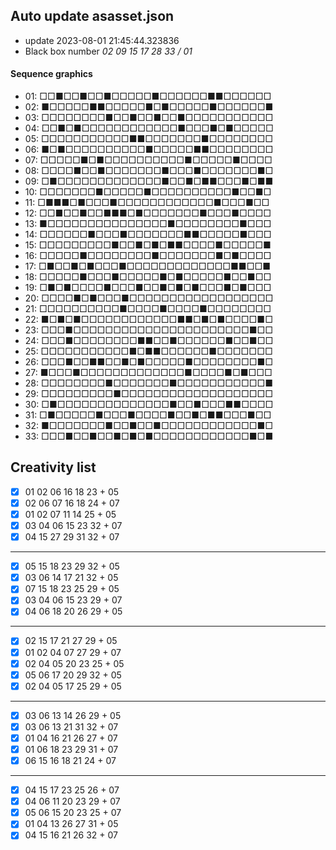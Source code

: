 ## Auto update asasset.json

* update 2023-08-01 21:45:44.323836
* Black box number _02 09 15 17 28 33 / 01_
#### Sequence graphics

* 01: □□■□□■□□■□□□□□■□□□□□□■■□□□□□□
* 02: ■□□□□□■■□□□□□■□■□□□□□■□□□□□□■
* 03: □□□□□□□□■□□■□□■□□■□□□□□□□□□□□
* 04: □□■□■□□□□□□□□□□□□■□□□■□■□□□□□
* 05: □□□□□□□□□□□■■□□□□□□□■□□□□□□□□
* 06: ■□■□□□□□□□□□□■□□□□□■■□□□□□□□□
* 07: □□□□□■□■□□□□□□□□□□■□□□□□■□□□□
* 08: □□□□■□□■□□□□□□□■□□□■□□□□□□□■□
* 09: □■□□□□□□□□□□□□□■□□■□■■□□□■□■■
* 10: □□□□□□□■□□□□□■□□□□□□□□□□■□□■□
* 11: □■■■□■□□□■□□□□□□□□□□□□■□□□■□□
* 12: □□■□□■□□■■■□■□□□□□□□■□□□■□□□□
* 13: ■□□□□□□□□□□□□□□□■□□□□□□□□■□□□
* 14: □□□□□□■□□□■□□□□□□□■■□□□□□■□□□
* 15: □□□□□□□□□■□□■□■□■■□□□□■□□□□□■
* 16: □□□□□■□□□□□□□□■□□□□□□□■□■□□□□
* 17: □■□□■□■□□□■□□□□□□□□□□□□□■■□□■
* 18: □□□□□■□□□■□□□□□■□■□□□□□■□□■□□
* 19: □■□■□□□□■□□□■□□■□■□■□□□■□■□□□
* 20: □□□□■□■□□□■□□□□□□□□□□□□□□□□□□
* 21: □□□□□□□□□□■□□□□■□□□□■□□□□□□□□
* 22: ■□■□■□□□□□□□□□□□□■■□■□■□□□□■□
* 23: □□□■□□□□□□□□□□□□□□□□□□□□□□■□□
* 24: □□□■□□□□□□□□■■□□■□□□□□□■□□■□□
* 25: □□□□□□□□□□□■□■■□□□□□□■□□□□□□□
* 26: □□□■□□■■□□■□■□□□□□■□□□□□□□□■□
* 27: ■□□□■□□□□□□□□□□□□□■□□□□■□■□□□
* 28: □□□□□□□□■□□□□□□□■□□□□□□□□□□□■
* 29: □□□□□□□□□■□□□□□□□□□□□□□□□□□□□
* 30: □■□□□□□□□□□□□□□□■□□■□□□■■□□□□
* 31: □■□□□□□■□□□■□□□□■□□■□■■□□□■□□
* 32: ■□□□□□□□■□□■□□■□□□□□□□□□□□□■□
* 33: □□□■□□■□□■□■□■□□□□□□□□□□□□■□■
## Creativity list

- [x] 01 02 06 16 18 23 + 05
- [x] 02 06 07 16 18 24 + 07
- [x] 01 02 07 11 14 25 + 05
- [x] 03 04 06 15 23 32 + 07
- [x] 04 15 27 29 31 32 + 07
***
- [x] 05 15 18 23 29 32 + 05
- [x] 03 06 14 17 21 32 + 05
- [x] 07 15 18 23 25 29 + 05
- [x] 03 04 06 15 23 29 + 07
- [x] 04 06 18 20 26 29 + 05
***
- [x] 02 15 17 21 27 29 + 05
- [x] 01 02 04 07 27 29 + 07
- [x] 02 04 05 20 23 25 + 05
- [x] 05 06 17 20 29 32 + 05
- [x] 02 04 05 17 25 29 + 05
***
- [x] 03 06 13 14 26 29 + 05
- [x] 03 06 13 21 31 32 + 07
- [x] 01 04 16 21 26 27 + 07
- [x] 01 06 18 23 29 31 + 07
- [x] 06 15 16 18 21 24 + 07
***
- [x] 04 15 17 23 25 26 + 07
- [x] 04 06 11 20 23 29 + 07
- [x] 05 06 15 20 23 25 + 07
- [x] 01 04 13 26 27 31 + 05
- [x] 04 15 16 21 26 32 + 07
